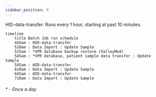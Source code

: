 ```yaml
---
sidebar_position: 9
---
```


HID-data-transfer: Runs every 1 hour, starting at past 10 minutes.

```mermaid
timeline
    title Batch Job run schedule
    445am : HID-data-transfer
    510am : Data Import : Update Sample
    525am : *VPR database backup restore (ValleyMed)
    545am : *VPR database, patient sample data transfer : Update Sample 
    545am : HID-data-transfer
    610am : Data Import : Update Sample
    645am : HID-data-transfer
    710am : Data Import : Update Sample
```
###### * - Once a day